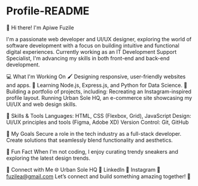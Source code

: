 # Profile-README


👋 Hi there! I'm Apiwe Fuzile

I'm a passionate web developer and UI/UX designer, exploring the world of software development with a focus on building intuitive and functional digital experiences. Currently working as an IT Development Support Specialist, I'm advancing my skills in both front-end and back-end development.

💻 What I'm Working On
🖌️ Designing responsive, user-friendly websites and apps.
🌟 Learning Node.js, Express.js, and Python for Data Science.
💼 Building a portfolio of projects, including:
Recreating an Instagram-inspired profile layout.
Running Urban Sole HQ, an e-commerce site showcasing my UI/UX and web design skills.


🌱 Skills & Tools
Languages: HTML, CSS (Flexbox, Grid), JavaScript
Design: UI/UX principles and tools (Figma, Adobe XD)
Version Control: Git, GitHub

🚀 My Goals
Secure a role in the tech industry as a full-stack developer.
Create solutions that seamlessly blend functionality and aesthetics.

🎉 Fun Fact
When I'm not coding, I enjoy curating trendy sneakers and exploring the latest design trends.

🔗 Connect with Me
🌐 Urban Sole HQ
💼 LinkedIn
📸 Instagram
📧 fuzilea@gmail.com
Let’s connect and build something amazing together! 🌟
